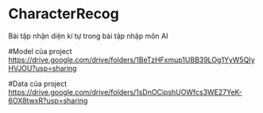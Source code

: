 # CharacterRecog
Bài tập nhận diện kí tự trong bài tập nhập môn AI

#Model của project
https://drive.google.com/drive/folders/1BeTzHFxmup1UBB39LOg1YyW5QIyHVJOU?usp=sharing


#Data của project
https://drive.google.com/drive/folders/1sDnOCipshUOWfcs3WE27YeK-6OX8twxR?usp=sharing
